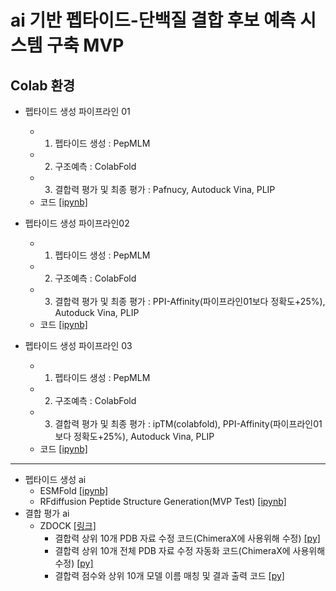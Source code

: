 # ai 기반 펩타이드-단백질 결합 후보 예측 시스템 구축 MVP
## Colab 환경
+ 펩타이드 생성 파이프라인 01
  - 01. 펩타이드 생성 : PepMLM
  - 02. 구조예측 : ColabFold
  - 03. 결합력 평가 및 최종 평가 : Pafnucy, Autoduck Vina, PLIP
  - 코드 [[ipynb]](https://github.com/kbjung/Study/blob/main/graduate_school/peptide_binding_mvp/notebooks/%ED%8E%A9_%ED%8C%8C%EC%9D%B4%ED%94%84%EB%9D%BC%EC%9D%B801(Vina_PLIP_PPI).ipynb)

+ 펩타이드 생성 파이프라인02
  - 01. 펩타이드 생성 : PepMLM
  - 02. 구조예측 : ColabFold
  - 03. 결합력 평가 및 최종 평가 : PPI-Affinity(파이프라인01보다 정확도+25%), Autoduck Vina, PLIP
  - 코드 [[ipynb]](https://github.com/kbjung/Study/blob/main/graduate_school/peptide_binding_mvp/notebooks/%ED%8E%A9_%ED%8C%8C%EC%9D%B4%ED%94%84%EB%9D%BC%EC%9D%B802(ipTM_Vina_PLIP_PPI).ipynb)

+ 펩타이드 생성 파이프라인 03
  - 01. 펩타이드 생성 : PepMLM
  - 02. 구조예측 : ColabFold
  - 03. 결합력 평가 및 최종 평가 : ipTM(colabfold), PPI-Affinity(파이프라인01보다 정확도+25%), Autoduck Vina, PLIP
  - 코드 [[ipynb]](https://github.com/kbjung/Study/blob/main/graduate_school/peptide_binding_mvp/notebooks/%ED%8E%A9_%ED%8C%8C%EC%9D%B4%ED%94%84%EB%9D%BC%EC%9D%B803(ipTM_Vina_PLIP_PPI).ipynb)
---

+ 펩타이드 생성 ai
  - ESMFold [[ipynb]](https://github.com/kbjung/Study/blob/main/graduate_school/peptide_binding_mvp/notebooks/test_code/protein_folding.ipynb)
  - RFdiffusion Peptide Structure Generation(MVP Test) [[ipynb]](https://github.com/kbjung/Study/blob/main/graduate_school/peptide_binding_mvp/notebooks/test_code/rfdiffusion_peptide_generation.ipynb)
+ 결합 평가 ai
  - ZDOCK [[링크]](https://zdock.wenglab.org/)
    - 결합력 상위 10개 PDB 자료 수정 코드(ChimeraX에 사용위해 수정) [[py]](https://github.com/kbjung/Study/blob/main/graduate_school/peptide_binding_mvp/scripts/clean_pdb.py)
    - 결합력 상위 10개 전체 PDB 자료 수정 자동화 코드(ChimeraX에 사용위해 수정) [[py]](https://github.com/kbjung/Study/blob/main/graduate_school/peptide_binding_mvp/scripts/batch_clean_pdb.py)
    - 결합력 점수와 상위 10개 모델 이름 매칭 및 결과 출력 코드 [[py]](https://github.com/kbjung/Study/blob/main/graduate_school/peptide_binding_mvp/scripts/parse_zdock_scores.py)

